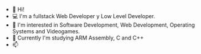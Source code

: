 - 👋 Hi!
- 💻 I'm a fullstack Web Developer y Low Level Developer.
- 👀 I'm interested in Software Development, Web Development, Operating Systems and Videogames.
- 🌱 Currently I'm studying ARM Assembly, C and C++
- 📫 

<!---
elmerolero/elmerolero is a ✨ special ✨ repository because its `README.md` (this file) appears on your GitHub profile.
You can click the Preview link to take a look at your changes.
--->

